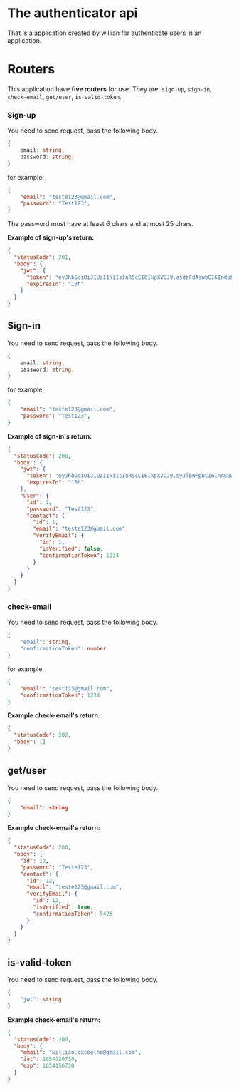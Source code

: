 # The authenticator api

That is a application created by willian for authenticate users in an application.

# Routers

This application have **five routers** for use. They are:
`sign-up`, `sign-in`, `check-email`, `get/user`, `is-valid-token`.


### Sign-up

You need to send request, pass the following body.
```ts
{
    email: string,
    password: string,
}
```
for example:

```json
{
    "email": "teste123@gmail.com",
    "password": "Test123",
}
```
The password must have at least 6 chars and at most 25 chars.

**Example of sign-up's return:**

```json
{
  "statusCode": 201,
  "body": {
    "jwt": {
      "token": "eyJhbGciOiJIUzI1NiIsInR5cCI6IkpXVCJ9.asdaFdAswbCI6IndpbGxpYW4uY2Fjb2VsaG9AZ21haWwuY29tIiwiaWF0IjoxNjU0MTE4NzQ5LCJleHAiOjETAQBxNWTQ3NDyGxRijPWVWqnZNDl7qnsaQ9jZWgT24SXnhzqg",
      "expiresIn": "10h"
    }
  }
}
```


## Sign-in

You need to send request, pass the following body.
```ts
{
    email: string,
    password: string,
}
```

for example:

```json
{
    "email": "teste123@gmail.com",
    "password": "Test123",
}
```

**Example of sign-in's return:**

```json
{
  "statusCode": 200,
  "body": {
    "jwt": {
      "token": "eyJhbGciOiJIUzI1NiIsInR5cCI6IkpXVCJ9.eyJlbWFpbCI6InASDWGDVGxpYW4uY2Fjb2VsaG9AZ21haWwuY29tIiwiaWF0IjoxNjU0MTE4OTUyLCJleHAiOjE2NTQxNTQ5NTJ9.Jiy4yqQhAASDWAZ1_Do5X9uid3pLooxj0hYsWq0cK1Yk",
      "expiresIn": "10h"
    },
    "user": {
      "id": 1,
      "password": "Test123",
      "contact": {
        "id": 1,
        "email": "teste123@gmail.com",
        "verifyEmail": {
          "id": 1,
          "isVerified": false,
          "confirmationToken": 1234
        }
      }
    }
  }
}
```

### check-email

You need to send request, pass the following body.

```ts
{
    "email": string,
    "confirmationToken": number
}
```

for example:

```json
{
    "email": "test123@gmail.com",
    "confirmationToken": 1234
}
```

**Example check-email's return:**

```json
{
  "statusCode": 202,
  "body": []
}
```

## get/user

You need to send request, pass the following body.

```json
{
    "email": string
}
```

**Example check-email's return:**

```json
{
  "statusCode": 200,
  "body": {
    "id": 12,
    "password": "Teste123",
    "contact": {
      "id": 12,
      "email": "teste123@gmail.com",
      "verifyEmail": {
        "id": 12,
        "isVerified": true,
        "confirmationToken": 5426
      }
    }
  }
}
```


## is-valid-token

You need to send request, pass the following body.

```ts
{
    "jwt": string
}
```

**Example check-email's return:**

```json
{
  "statusCode": 200,
  "body": {
    "email": "willian.cacoelho@gmail.com",
    "iat": 1654120730,
    "exp": 1654156730
  }
}
```
